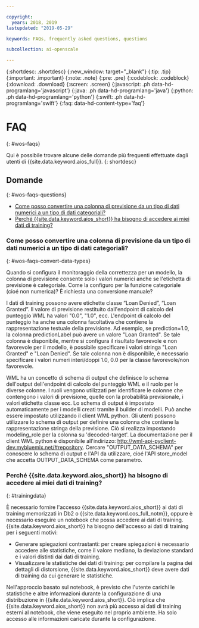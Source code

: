 ```yaml
---

copyright:
  years: 2018, 2019
lastupdated: "2019-05-29"

keywords: FAQs, frequently asked questions, questions

subcollection: ai-openscale

---
```


{:shortdesc: .shortdesc}
{:new_window: target="_blank"}
{:tip: .tip}
{:important: .important}
{:note: .note}
{:pre: .pre}
{:codeblock: .codeblock}
{:download: .download}
{:screen: .screen}
{:javascript: .ph data-hd-programlang='javascript'}
{:java: .ph data-hd-programlang='java'}
{:python: .ph data-hd-programlang='python'}
{:swift: .ph data-hd-programlang='swift'}
{:faq: data-hd-content-type='faq'}

# FAQ
{: #wos-faqs}

Qui è possibile trovare alcune delle domande più frequenti effettuate dagli utenti di {{site.data.keyword.aios_full}}.
{: shortdesc}

## Domande
{: #wos-faqs-questions}

- [Come posso convertire una colonna di previsione da un tipo di dati numerici a un tipo di dati categoriali?](#wos-faqs-convert-data-types)
- [Perché {{site.data.keyword.aios_short}} ha bisogno di accedere ai miei dati di training?](#trainingdata)

### Come posso convertire una colonna di previsione da un tipo di dati numerici a un tipo di dati categoriali?
{: #wos-faqs-convert-data-types}

Quando si configura il monitoraggio della correttezza per un modello, la colonna di previsione consente solo i valori numerici anche se l'etichetta di previsione è categoriale. Come la configuro per la funzione categoriale (cioé non numerica)? È richiesta una conversione manuale? 

I dati di training possono avere etichette classe “Loan Denied”, “Loan Granted”. Il valore di previsione restituito dall'endpoint di calcolo del punteggio WML ha valori "0.0", "1.0", ecc. L'endpoint di calcolo del punteggio ha anche una colonna facoltativa che contiene la rappresentazione testuale della previsione. Ad esempio, se prediction=1.0, la colonna predictionLabel può avere un valore "Loan Granted". Se tale colonna è disponibile, mentre si configura il risultato favorevole e non favorevole per il modello, è possibile specificare i valori stringa "Loan Granted" e "Loan Denied". Se tale colonna non è disponibile, è necessario specificare i valori numeri interi/doppi 1.0, 0.0 per la classe favorevole/non favorevole.

WML ha un concetto di schema di output che definisce lo schema dell'output dell'endpoint di calcolo del punteggio WML e il ruolo per le diverse colonne. I ruoli vengono utilizzati per identificare le colonne che contengono i valori di previsione, quelle con la probabilità previsionale, i valori etichetta classe ecc. Lo schema di output è impostato automaticamente per i modelli creati tramite il builder di modelli. Può anche essere impostato utilizzando il client WML python. Gli utenti possono utilizzare lo schema di output per definire una colonna che contiene la rappresentazione stringa della previsione. Ciò si realizza impostando modeling_role per la colonna su 'decoded-target'. La documentazione per il client WML python è disponibile all'indirizzo: http://wml-api-pyclient-dev.mybluemix.net/#repository. Cercare "OUTPUT_DATA_SCHEMA" per conoscere lo schema di output e l'API da utilizzare, cioé l'API store_model che accetta OUTPUT_DATA_SCHEMA come parametro.

### Perché {{site.data.keyword.aios_short}} ha bisogno di accedere ai miei dati di training?
{: #trainingdata}

È necessario fornire l'accesso {{site.data.keyword.aios_short}} ai dati di training memorizzati in Db2 o {{site.data.keyword.cos_full_notm}}, oppure è necessario eseguire un notebook che possa accedere ai dati di training. {{site.data.keyword.aios_short}} ha bisogno dell'accesso ai dati di training per i seguenti motivi:

- Generare spiegazioni contrastanti: per creare spiegazioni è necessario accedere alle statistiche, come il valore mediano, la deviazione standard e i valori distinti dai dati di training.
- Visualizzare le statistiche dei dati di training: per compilare la pagina dei dettagli di distorsione, {{site.data.keyword.aios_short}} deve avere dati di training da cui generare le statistiche.

<!---
- To compute drift: Training data is required to build the drift detection model.
- To identify and suggest features to monitor for fairness: {{site.data.keyword.aios_short}} needs access to training data to suggest reference and monitored ranges.
--->

Nell'approccio basato sul notebook, è previsto che l'utente carichi le statistiche e altre informazioni durante la configurazione di una distribuzione in {{site.data.keyword.aios_short}}. Ciò implica che {{site.data.keyword.aios_short}} non avrà più accesso ai dati di training esterni al notebook, che viene eseguito nel proprio ambiente. Ha solo accesso alle informazioni caricate durante la configurazione.


